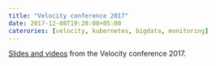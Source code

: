 ```yaml
---
title: "Velocity conference 2017"
date: 2017-12-08T19:28:08+05:00
caterories: [velocity, kubernetes, bigdata, monitoring]
---
```

[Slides and videos](https://conferences.oreilly.com/velocity/vl-eu/public/schedule/proceedings/) from the Velocity conference 2017.

